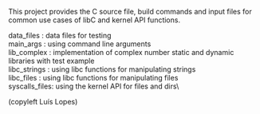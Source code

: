 This project provides the C source file, build commands and input files
for common use cases of libC and kernel API functions.

data_files    : data files for testing\
main_args     : using command line arguments\
lib_complex   : implementation of complex number static and dynamic libraries with test example\
libc_strings  : using libc functions for manipulating strings\
libc_files    : using libc functions for manipulating files\
syscalls_files: using the kernel API for files and dirs\

(copyleft Luís Lopes)
